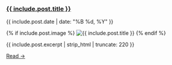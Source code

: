 <div class="post-card">
  <h3 class="post-title">
    <a href="{{ include.post.url }}">{{ include.post.title }}</a>
  </h3>
  <p class="post-date">{{ include.post.date | date: "%B %d, %Y" }}</p>

  {% if include.post.image %}
  <img class="post-thumb" src="{{ include.post.image }}" alt="{{ include.post.title }}">
  {% endif %}

  <p class="post-excerpt">{{ include.post.excerpt | strip_html | truncate: 220 }}</p>

  <a class="read-more" href="{{ include.post.url }}">Read →</a>
</div>